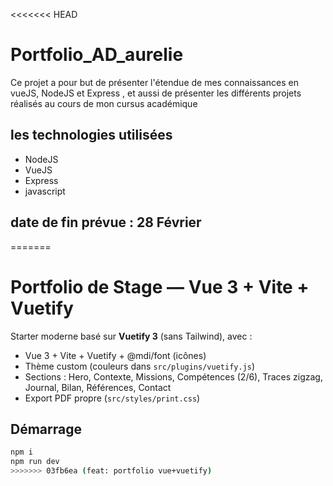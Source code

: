 <<<<<<< HEAD
# Portfolio_AD_aurelie
Ce projet a pour but de présenter l'étendue de mes connaissances en vueJS, NodeJS et Express , et aussi de présenter les différents projets réalisés au cours de mon cursus académique

## les technologies utilisées
- NodeJS
- VueJS
- Express
- javascript

## date de fin prévue : 28 Février
=======
# Portfolio de Stage — Vue 3 + Vite + Vuetify

Starter moderne basé sur **Vuetify 3** (sans Tailwind), avec :
- Vue 3 + Vite + Vuetify + @mdi/font (icônes)
- Thème custom (couleurs dans `src/plugins/vuetify.js`)
- Sections : Hero, Contexte, Missions, Compétences (2/6), Traces zigzag, Journal, Bilan, Références, Contact
- Export PDF propre (`src/styles/print.css`)

## Démarrage
```bash
npm i
npm run dev
>>>>>>> 03fb6ea (feat: portfolio vue+vuetify)
